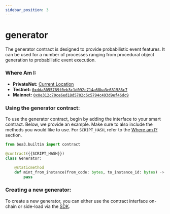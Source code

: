 ```yaml
---
sidebar_position: 3
---
```


# generator
The generator contract is designed to provide probabilistic event features.  It can be used for a number of processes ranging from
procedural object generation to probabilistic event execution.

### Where Am I:
* **PrivateNet:** [Current Location](https://github.com/CityOfZion/props/blob/develop/sdk/src/Generator.ts#L50)
* **Testnet:** [`0xdda8055789f0eb3c1d092c714a68ba3e631586c7`](https://dora.coz.io/contract/neo3/testnet_rc4/0xdda8055789f0eb3c1d092c714a68ba3e631586c7)
* **Mainnet:** [`0x0e312c70ce6ed18d5702c6c5794c493d9ef46dc9`](https://dora.coz.io/contract/neo3/mainnet/0x0e312c70ce6ed18d5702c6c5794c493d9ef46dc9)

### Using the generator contract:
To use the generator contract, begin by adding the interface to your smart contract.  Below, we provide an example.  Make sure to also include the methods you would like to use. For `SCRIPT_HASH`, refer to the [Where am I?](#where-am-i) section.

```python
from boa3.builtin import contract

@contract({{SCRIPT_HASH}})
class Generator:

    @staticmethod
    def mint_from_instance(from_code: bytes, to_instance_id: bytes) -> Dict[str, Any]:
        pass

```

### Creating a new generator:
To create a new generator, you can either use the contract interface on-chain or side-load via the [SDK](/docs/sdk/ts/classes/Generator#createGenerator).




